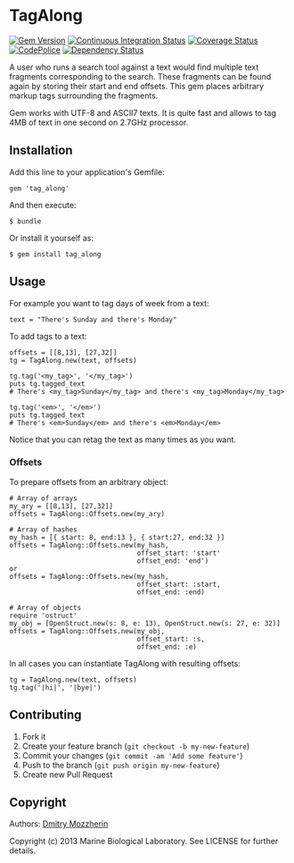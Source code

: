 TagAlong
========

[![Gem Version][1]][2]
[![Continuous Integration Status][3]][4]
[![Coverage Status][5]][6]
[![CodePolice][7]][8]
[![Dependency Status][9]][10]

A user who runs a search tool against a text would find 
multiple text fragments corresponding to the search.
These fragments can be found again by storing their 
start and end offsets. This gem places arbitrary
markup tags surrounding the fragments.

Gem works with UTF-8 and ASCII7 texts. It is quite fast and allows to tag
4MB of text in one second on 2.7GHz processor.

Installation
------------

Add this line to your application's Gemfile:

    gem 'tag_along'

And then execute:

    $ bundle

Or install it yourself as:

    $ gem install tag_along

Usage
-----

For example you want to tag days of week from a text:

    text = "There's Sunday and there's Monday"

To add tags to a text:

    offsets = [[8,13], [27,32]]
    tg = TagAlong.new(text, offsets)
    
    tg.tag('<my_tag>', '</my_tag>')
    puts tg.tagged_text
    # There's <my_tag>Sunday</my_tag> and there's <my_tag>Monday</my_tag>
    
    tg.tag('<em>', '</em>')
    puts tg.tagged_text
    # There's <em>Sunday</em> and there's <em>Monday</em>

Notice that you can retag the text as many times as you want.

### Offsets
  
To prepare offsets from an arbitrary object:
    
    # Array of arrays
    my_ary = [[8,13], [27,32]]
    offsets = TagAlong::Offsets.new(my_ary)

    # Array of hashes
    my_hash = [{ start: 8, end:13 }, { start:27, end:32 }]
    offsets = TagAlong::Offsets.new(my_hash,
                                    offset_start: 'start'
                                    offset_end: 'end')
    or
    offsets = TagAlong::Offsets.new(my_hash,
                                    offset_start: :start,
                                    offset_end: :end)

    # Array of objects
    require 'ostruct'
    my_obj = [OpenStruct.new(s: 8, e: 13), OpenStruct.new(s: 27, e: 32)]
    offsets = TagAlong::Offsets.new(my_obj,
                                    offset_start: :s,
                                    offset_end: :e)

In all cases you can instantiate TagAlong with resulting offsets:

    tg = TagAlong.new(text, offsets)
    tg.tag('|hi|', '|bye|')

Contributing
------------

1. Fork it
2. Create your feature branch (`git checkout -b my-new-feature`)
3. Commit your changes (`git commit -am 'Add some feature'`)
4. Push to the branch (`git push origin my-new-feature`)
5. Create new Pull Request

Copyright
---------

Authors: [Dmitry Mozzherin][11] 

Copyright (c) 2013 Marine Biological Laboratory. See LICENSE for
further details.

[1]: https://badge.fury.io/rb/tag_along.png
[2]: http://badge.fury.io/rb/tag_along
[3]: https://secure.travis-ci.org/GlobalNamesArchitecture/tag_along.png
[4]: http://travis-ci.org/GlobalNamesArchitecture/tag_along
[5]: https://coveralls.io/repos/GlobalNamesArchitecture/tag_along/badge.png?branch=master
[6]: https://coveralls.io/r/GlobalNamesArchitecture/tag_along?branch=master
[7]: https://codeclimate.com/github/GlobalNamesArchitecture/tag_along.png
[8]: https://codeclimate.com/github/GlobalNamesArchitecture/tag_along
[9]: https://gemnasium.com/GlobalNamesArchitecture/tag_along.png
[10]: https://gemnasium.com/GlobalNamesArchitecture/tag_along
[11]: https://github.com/dimus

